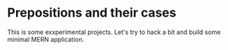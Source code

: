 # Prepositions and their cases

This is some exxperimental projects. 
Let's try to hack a bit and build some minimal MERN application. 